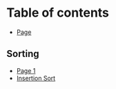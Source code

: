 # Table of contents

* [Page](README.md)

## Sorting

* [Page 1](sorting/page-1.md)
* [Insertion Sort](sorting/insertion-sort.md)

